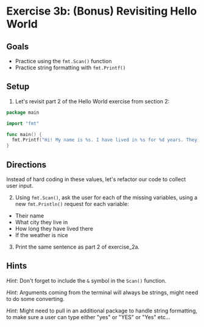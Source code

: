 # Exercise 3b: (Bonus) Revisiting Hello World

## Goals 

- Practice using the `fmt.Scan()` function
- Practice string formatting with `fmt.Printf()`

## Setup

1. Let's revisit part 2 of the Hello World exercise from section 2:

```go
package main

import "fmt"

func main() {
  fmt.Printf("Hi! My name is %s. I have lived in %s for %d years. They say the weather is amazing, which is %t", "Brenna", "Denver", 4, true)
}
```

## Directions

Instead of hard coding in these values, let's refactor our code to collect user
input.

2. Using `fmt.Scan()`, ask the user for each of the missing variables, using a new `fmt.Println()` request for each variable:

- Their name
- What city they live in
- How long they have lived there
- If the weather is nice

3. Print the same sentence as part 2 of exercise_2a.

## Hints

_Hint_: Don't forget to include the `&` symbol in the `Scan()` function.

_Hint_: Arguments coming from the terminal will always be strings, might need
to do some converting.

_Hint_: Might need to pull in an additional package to handle string formatting, to make sure a user can type either "yes" or "YES" or "Yes" etc...

